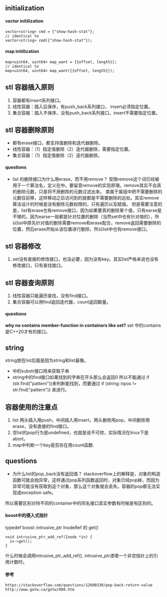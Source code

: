 ## initialization
#### vector initilization
```
vector<string> cmd = {"show-hash-stat"};
// identical to
vector<string> cmd({"show-hash-stat"});
```

#### map initilization
```
map<uint64, uint64> map_want = {{offset, length}};
// identical to
map<uint64, uint64> map_want({{offset, length}});
```

## stl 容器插入原则
1. 容器都有insert系列接口。
1. 线性容器：插入后保序，有push_back系列接口， insert必须指定位置。
1. 集合容器：插入不保序，没有push_back系列接口，insert不需要指定位置。

## stl 容器删除原则
* 都有erase接口，都支持值删除和迭代器删除。
* 线性容器：（1）指定值删除（2）迭代器删除，需要指定位置。
* 集合容器：（1）指定值删除（2）迭代器删除。

#### questions
* list 的删除接口为什么用erase，而不用remove？
受限remove这个词已经被用于一个算法名，定义在<algorithm>中。要留意remove的实现原理。remove其实不会真的删除元数，只是将不用删除的元数过滤出来。
类属于属组中把不需要删除的元数往前移，这样移动之后访问到的就都是不需要删除的远处。其实remove算法设计的时候是没有删除元数权限的，只有遍历以及赋值。
但是需要注意的是，list有erase也有remove接口，因为如果要真的删除某个值，只有earse是不够的，因为earse一般都是针对位置的删除（当然set中也有针对值的），所以list中原先针对值的删除需要remove和erase配合，remove返回需要删除的位置，然后erase开始从该位置进行删除，所以list中也有remove接口。
    
## stl 容器修改
1. set没有直接的修改接口，也没必要，因为没有key。其实list严格来说也没有修改接口，只有查找接口。

## stl 容器查询原则
1. 线性容器只能遍历查找，没有find接口。
1. 集合容器可以用find返回迭代器，count返回数量。

#### questions
**why no contains member-function in containers like set?**
set 中的contains是C++20才有的接口。

## string
string放在list后面是因为string和list最像。
* 中的substr接口用来获取子串
* string中的find接口如果找到的字串在开头那么会返回0
所以不能通过 if (str.find("pattern"))来判断能找到，而要通过 if (string::npos != str.find("pattern")) 来进行。

## 容器使用的注意点
1. list 两头插入用push，中间插入用insert，两头删除用pop，中间删除用erase，没有直接的find接口。
1. 空list的pop行为是undefined，也就是说不可控，实际情况在linux下是 abort。
1. map中判断一个key是否存在用count函数.

## questions

* 为什么list的pop_back没有返回值？
stackoverflow上的解释是，对象的构造函数可能会抛异常，这样通过pop系列函数返回时，对象已经pop掉，而因为异常可能没有获取到这个对象，那么这个对象就会丢失。容器的pop都无法实现成exception safe。

所以需要区别对待不同的container中的同名接口其实参数有时候是有区别的。

#### boost中的侵入式指针

typedef boost::intrusive_ptr<Inode> InodeRef 的 get()
```  
void intrusive_ptr_add_ref(Inode *in) {
  in->get();
}
```
什么时候会调用intrusive_ptr_add_ref(), intrusive_ptr递增一个非空指针上的引用计数时。
    
#### 参考

```
https://stackoverflow.com/questions/12600330/pop-back-return-value
http://www.gotw.ca/gotw/008.htm
```
